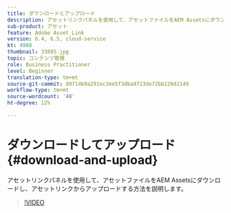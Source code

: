 ```yaml
---
title: ダウンロードとアップロード
description: アセットリンクパネルを使用して、アセットファイルをAEM Assetsにダウンロードし、アセットリンクからアップロードする方法を説明します。
sub-product: アセット
feature: Adobe Asset Link
version: 6.4, 6.5, cloud-service
kt: 4908
thumbnail: 33885.jpg
topic: コンテンツ管理
role: Business Practitioner
level: Beginner
translation-type: tm+mt
source-git-commit: d9714b9a291ec3ee5f3dba9723de72bb120d2149
workflow-type: tm+mt
source-wordcount: '48'
ht-degree: 12%

---
```



# ダウンロードしてアップロード{#download-and-upload}

アセットリンクパネルを使用して、アセットファイルをAEM Assetsにダウンロードし、アセットリンクからアップロードする方法を説明します。

>[!VIDEO](https://video.tv.adobe.com/v/33885/?quality=12)
